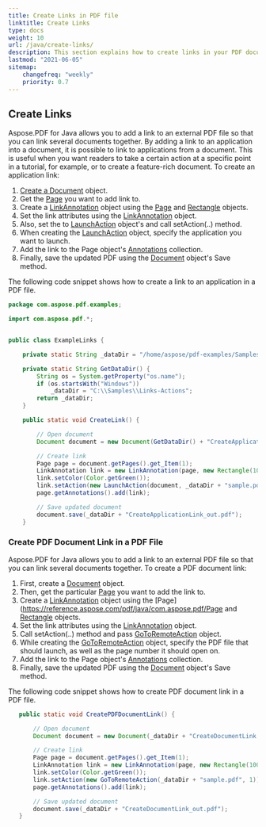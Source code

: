 ```yaml
---
title: Create Links in PDF file
linktitle: Create Links
type: docs
weight: 10
url: /java/create-links/
description: This section explains how to create links in your PDF document with Java.
lastmod: "2021-06-05"
sitemap:
    changefreq: "weekly"
    priority: 0.7
---
```


## Create Links

Aspose.PDF for Java allows you to add a link to an external PDF file so that you can link several documents together.
By adding a link to an application into a document, it is possible to link to applications from a document. This is useful when you want readers to take a certain action at a specific point in a tutorial, for example, or to create a feature-rich document. To create an application link:

1. [Create a Document](https://reference.aspose.com/pdf/java/com.aspose.pdf/Document) object.
1. Get the [Page](https://reference.aspose.com/pdf/java/com.aspose.pdf/Page) you want to add link to.
1. Create a [LinkAnnotation](https://reference.aspose.com/pdf/java/com.aspose.pdf/linkannotation) object using the [Page](https://reference.aspose.com/pdf/java/com.aspose.pdf/Page) and [Rectangle](https://reference.aspose.com/pdf/java/com.aspose.pdf/Rectangle) objects.
1. Set the link attributes using the [LinkAnnotation](https://reference.aspose.com/pdf/java/com.aspose.pdf/linkannotation) object.
1. Also, set the to [LaunchAction](https://reference.aspose.com/pdf/java/com.aspose.pdf/LaunchAction) object's and call setAction(..) method.
1. When creating the [LaunchAction](https://reference.aspose.com/pdf/java/com.aspose.pdf/LaunchAction) object, specify the application you want to launch.
1. Add the link to the Page object's [Annotations](https://reference.aspose.com/pdf/java/com.aspose.pdf/AnnotationCollection) collection.
1. Finally, save the updated PDF using the [Document](https://reference.aspose.com/pdf/java/com.aspose.pdf/Document) object's Save method.

The following code snippet shows how to create a link to an application in a PDF file.

```java
package com.aspose.pdf.examples;

import com.aspose.pdf.*;


public class ExampleLinks {

    private static String _dataDir = "/home/aspose/pdf-examples/Samples/";

    private static String GetDataDir() {
        String os = System.getProperty("os.name");
        if (os.startsWith("Windows"))
            _dataDir = "C:\\Samples\\Links-Actions";
        return _dataDir;
    }

    public static void CreateLink() {

        // Open document
        Document document = new Document(GetDataDir() + "CreateApplicationLink.pdf");

        // Create link
        Page page = document.getPages().get_Item(1);
        LinkAnnotation link = new LinkAnnotation(page, new Rectangle(100, 200, 300, 300));
        link.setColor(Color.getGreen());
        link.setAction(new LaunchAction(document, _dataDir + "sample.pdf"));
        page.getAnnotations().add(link);

        // Save updated document
        document.save(_dataDir + "CreateApplicationLink_out.pdf");
    }
```

### Create PDF Document Link in a PDF File

Aspose.PDF for Java allows you to add a link to an external PDF file so that you can link several documents together. To create a PDF document link:

1. First, create a [Document](https://reference.aspose.com/pdf/java/com.aspose.pdf/Document) object.
1. Then, get the particular [Page](https://reference.aspose.com/pdf/java/com.aspose.pdf/Page) you want to add the link to.
1. Create a [LinkAnnotation](https://reference.aspose.com/pdf/java/com.aspose.pdf/linkannotation) object using the [Page](https://reference.aspose.com/pdf/java/com.aspose.pdf/Page and [Rectangle](https://reference.aspose.com/pdf/java/com.aspose.pdf/Rectangle) objects.
1. Set the link attributes using the [LinkAnnotation](https://reference.aspose.com/pdf/java/com.aspose.pdf/linkannotation) object.
1. Call setAction(..) method and pass [GoToRemoteAction](https://reference.aspose.com/pdf/java/com.aspose.pdf/GoToRemoteAction) object.
1. While creating the [GoToRemoteAction](https://reference.aspose.com/pdf/java/com.aspose.pdf/GoToRemoteAction) object, specify the PDF file that should launch, as well as the page number it should open on.
1. Add the link to the Page object's [Annotations](https://reference.aspose.com/pdf/java/com.aspose.pdf/AnnotationCollection) collection.
1. Finally, save the updated PDF using the [Document](https://reference.aspose.com/pdf/java/com.aspose.pdf/Document) object's Save method.

The following code snippet shows how to create PDF document link in a PDF file.

 ```java
    public static void CreatePDFDocumentLink() {

        // Open document
        Document document = new Document(_dataDir + "CreateDocumentLink.pdf");

        // Create link
        Page page = document.getPages().get_Item(1);
        LinkAnnotation link = new LinkAnnotation(page, new Rectangle(100, 200, 300, 300));
        link.setColor(Color.getGreen());
        link.setAction(new GoToRemoteAction(_dataDir + "sample.pdf", 1));
        page.getAnnotations().add(link);

        // Save updated document
        document.save(_dataDir + "CreateDocumentLink_out.pdf");
    }
```